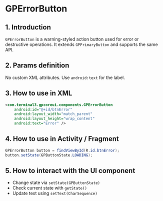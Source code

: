# GPErrorButton

## 1. Introduction
`GPErrorButton` is a warning-styled action button used for error or destructive operations. It extends `GPPrimaryButton` and supports the same API.

## 2. Params definition
No custom XML attributes. Use `android:text` for the label.

## 3. How to use in XML
```xml
<com.terminal3.gpcoreui.components.GPErrorButton
    android:id="@+id/btnError"
    android:layout_width="match_parent"
    android:layout_height="wrap_content"
    android:text="Error" />
```

## 4. How to use in Activity / Fragment
```java
GPErrorButton button = findViewById(R.id.btnError);
button.setState(GPButtonState.LOADING);
```

## 5. How to interact with the UI component
- Change state via `setState(GPButtonState)`
- Check current state with `getState()`
- Update text using `setText(CharSequence)`
